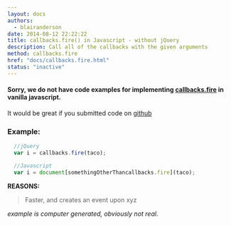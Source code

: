 ```yaml
---
layout: docs
authors:
  - blairanderson
date: 2014-08-12 22:22:22
title: callbacks.fire() in Javascript - without jQuery
description: Call all of the callbacks with the given arguments
method: callbacks.fire
href: "docs/callbacks.fire.html"
status: "inactive"
---
```


#### Sorry, we do not have code examples for implementing [callbacks.fire](http://api.jquery.com/callbacks.fire/) in vanilla javascript.

It would be great if you submitted code on [github](https://github.com/blairanderson/without-jquery/blob/master/docs/callbacks.fire.md)

### Example:

```javascript
  //jQuery
  var i = callbacks.fire(taco);

  //Javascript
  var i = document[somethingOtherThancallbacks.fire](taco);

```

**REASONS:**
> Faster, and creates an event upon xyz

*example is computer generated, obviously not real.*
